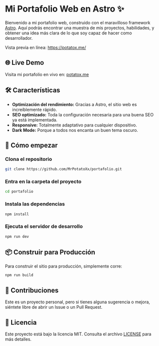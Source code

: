# Mi Portafolio Web en Astro ✨

Bienvenido a mi portafolio web, construido con el maravilloso framework [Astro](https://astro.build/). Aquí podrás encontrar una muestra de mis proyectos, habilidades, y obtener una idea más clara de lo que soy capaz de hacer como desarrollador.

Vista previa en línea: https://potatox.me/

## 🌐 Live Demo

Visita mi portafolio en vivo en: [potatox.me](https://potatox.me/)

## 🛠️ Características

- **Optimización del rendimiento:** Gracias a Astro, el sitio web es increíblemente rápido.
- **SEO optimizado:** Toda la configuración necesaria para una buena SEO ya está implementada.
- **Responsive:** Totalmente adaptativo para cualquier dispositivo.
- **Dark Mode:** Porque a todos nos encanta un buen tema oscuro.


## 🚀 Cómo empezar

### Clona el repositorio

```bash
git clone https://github.com/MrPotatoXx/portafolio.git
```
### Entra en la carpeta del proyecto

```bash
cd portafolio
```
### Instala las dependencias

```bash
npm install
```
### Ejecuta el servidor de desarrollo

```bash
npm run dev
```
## 📦 Construir para Producción

Para construir el sitio para producción, simplemente corre:

```bash
npm run build
```
## 🤝 Contribuciones

Este es un proyecto personal, pero si tienes alguna sugerencia o mejora, siéntete libre de abrir un Issue o un Pull Request.

## 📄 Licencia

Este proyecto está bajo la licencia MIT. Consulta el archivo [LICENSE](LICENSE) para más detalles.

